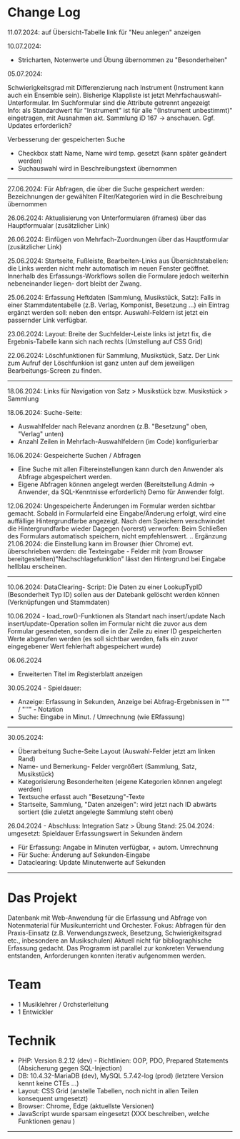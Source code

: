 ﻿
# Change Log  

11.07.2024: auf Übersicht-Tabelle link für "Neu anlegen" anzeigen

10.07.2024: 
 * Stricharten, Notenwerte und Übung übernommen zu "Besonderheiten" 

05.07.2024: 

Schwierigkeitsgrad mit Differenzierung nach Instrument (Instrument kann auch ein Ensemble sein). Bisherige Klappliste ist jetzt Mehrfachauswahl-Unterformular. Im Suchformular sind die Attribute getrennt angezeigt  
Info: als Standardwert für "Instrument" ist für alle "(Instrument unbestimmt)" eingetragen, mit Ausnahmen akt. Sammlung iD 167 -> anschauen. Ggf. Updates erforderlich? 

Verbesserung der gespeicherten Suche 
 * Checkbox statt Name, Name wird temp. gesetzt (kann später geändert werden)
 * Suchauswahl wird in Beschreibungstext übernommen 

------------

27.06.2024: Für Abfragen, die über die Suche gespeichert werden: Bezeichnungen der gewählten Filter/Kategorien wird in die Beschreibung übernommen 

26.06.2024: Aktualisierung von Unterformularen (iframes) über das Hauptformualar (zusätzlicher Link)

26.06.2024: Einfügen von Mehrfach-Zuordnungen über das Hauptformular  (zusätzlicher Link)

25.06.2024: Startseite, Fußleiste, Bearbeiten-Links aus Übersichtstabellen: die Links werden nicht mehr automatisch im neuen Fenster geöffnet. Innerhalb des Erfassungs-Workflows sollen die Formulare jedoch weiterhin nebeneinander liegen- dort bleibt der Zwang. 

25.06.2024: Erfassung Heftdaten (Sammlung, Musikstück, Satz): Falls in einer Stammdatentabelle (z.B. Verlag, Komponist, Besetzung ...) ein Eintrag ergänzt werden soll: neben den entspr. Auswahl-Feldern ist jetzt ein passernder Link verfügbar. 

23.06.2024: Layout: Breite der Suchfelder-Leiste links ist jetzt fix, die Ergebnis-Tabelle kann sich nach rechts (Umstellung auf CSS Grid)   

22.06.2024: Löschfunktionen für Sammlung, Musikstück, Satz. Der Link zum Aufruf der Löschfunkion ist ganz unten auf dem jeweiligen Bearbeitungs-Screen zu finden.   

----

18.06.2024: Links für Navigation von Satz > Musikstück bzw. Musikstück > Sammlung  

18.06.2024: Suche-Seite: 
 * Auswahlfelder nach Relevanz anordnen (z.B. "Besetzung" oben, "Verlag" unten)
 * Anzahl Zeilen in Mehrfach-Auswahlfeldern (im Code) konfigurierbar  

16.06.2024: Gespeicherte Suchen / Abfragen
 * Eine Suche mit allen Filtereinstellungen kann durch den Anwender als Abfrage abgespeichert werden. 
 * Eigene Abfragen können angelegt werden (Bereitstellung Admin -> Anwender, da SQL-Kenntnisse erforderlich)
 Demo für Anwender folgt.    

12.06.2024: Ungespeicherte Änderungen im Formular werden sichtbar gemacht. 
Sobald in Formularfeld eine Eingabe/Änderung erfolgt, wird eine auffällige 
Hintergrundfarbe angezeigt. Nach dem Speichern verschwindet die Hintergrundfarbe wieder 
Dagegen (vorerst) verworfen: Beim Schließen des Formulars automatisch speichern, nicht empfehlenswert. .. Ergänzung 21.06.2024: die Einstellung kann im Browser (hier Chrome) evt. überschrieben werden: die Texteingabe - Felder mit (vom Browser bereitgestellten)"Nachschlagefunktion" lässt den Hintergrund bei Eingabe hellblau erscheinen. 

----

10.06.2024: DataClearing- Script: Die Daten zu einer LookupTypID (Besonderheit Typ ID) sollen aus der Datebank gelöscht werden können (Verknüpfungen und Stammdaten)

10.06.2024 - load_row()-Funktionen als Standart nach insert/update
Nach  insert/update-Operation sollen im Formular nicht die zuvor aus dem Formular gesendeten, sondern die in der Zeile zu einer ID gespeicherten Werte abgerufen werden (es soll sichtbar werden, falls ein zuvor eingegebener Wert fehlerhaft abgespeichert wurde)

06.06.2024 
  - Erweiterten Titel im Registerblatt anzeigen

30.05.2024 - Spieldauer:   
  - Anzeige: Erfassung in Sekunden, Anzeige bei Abfrag-Ergebnissen in "'" / "''" - Notation 
  - Suche: Eingabe in Minut. / Umrechnung (wie ERfassung) 

-----------------
30.05.2024: 
  - Überarbeitung Suche-Seite Layout (Auswahl-Felder jetzt am linken Rand) 
  - Name- und Bemerkung- Felder vergrößert (Sammlung, Satz, Musikstück) 
  - Kategorisierung Besonderheiten (eigene Kategorien können angelegt werden)
  - Textsuche erfasst auch "Besetzung"-Texte
  - Startseite, Sammlung, "Daten anzeigen": wird jetzt nach ID abwärts sortiert (die zuletzt angelegte Sammlung steht oben)

26.04.2024 - Abschluss: Integration Satz > Übung 
Stand: 25.04.2024: 
umgesetzt: Spieldauer Erfassungswert in Sekunden ändern 
  * Für Erfassung: Angabe in Minuten verfügbar, + autom. Umrechnung
  * Für Suche: Änderung auf Sekunden-Eingabe 
  * Dataclearing: Update Minutenwerte auf Sekunden  


----


# Das Projekt

Datenbank mit Web-Anwendung für die Erfassung und Abfrage von Notenmaterial für Musikunterricht und Orchester. Fokus: Abfragen für den Praxis-Einsatz (z.B. Verwendungszweck, Besetzung, Schwierigkeitsgrad etc., inbesondere an Musikschulen) Aktuell nicht für bibliographische Erfassung gedacht.  Das Programm ist parallel  zur konkreten Verwendung entstanden, Anforderungen konnten iterativ aufgenommen werden.  

# Team
 * 1 Musiklehrer / Orchsterleitung
 * 1 Entwickler


# Technik    
 * PHP: Version 8.2.12 (dev) - Richtlinien: OOP, PDO, Prepared Statements (Absicherung gegen SQL-Injection)
 * DB: 10.4.32-MariaDB (dev), MySQL 5.7.42-log (prod) (letztere Version kennt keine CTEs ...)
 * Layout: CSS Grid (anstelle Tabellen, noch nicht in allen Teilen konsequent umgesetzt)
 * Browser: Chrome, Edge (aktuellste Versionen)
 * JavaScript wurde sparsam eingesetzt (XXX beschreiben, welche Funktionen genau )

---

